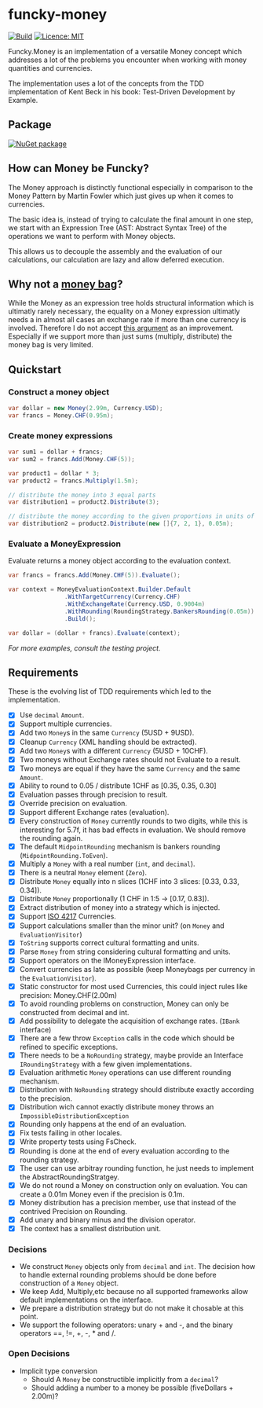 # funcky-money

[![Build](https://github.com/polyadic/funcky-money/workflows/Build/badge.svg)](https://github.com/polyadic/funcky-money/actions?query=workflow%3ABuild)
[![Licence: MIT](https://img.shields.io/badge/licence-MIT-green)](https://raw.githubusercontent.com/polyadic/funcky-money/main/LICENSE)

Funcky.Money is an implementation of a versatile Money concept which addresses a lot of the problems you encounter when working with money quantities and currencies.

The implementation uses a lot of the concepts from the TDD implementation of Kent Beck in his book: Test-Driven Development by Example.

## Package

[![NuGet package](https://buildstats.info/nuget/Funcky)](https://www.nuget.org/packages/Funcky.Money)

## How can Money be Funcky?

The Money approach is distinctly functional especially in comparison to the Money Pattern by Martin Fowler which just gives up when it comes to currencies.

The basic idea is, instead of trying to calculate the final amount in one step, we start with an Expression Tree (AST: Abstract Syntax Tree) of the operations we want to perform with Money objects.

This allows us to decouple the assembly and the evaluation of our calculations, our calculation are lazy and allow deferred execution.


## Why not a [money bag](https://deque.blog/2017/08/17/a-study-of-4-money-class-designs-featuring-martin-fowler-kent-beck-and-ward-cunningham-implementations/)?

While the Money as an expression tree holds structural information which is ultimatly rarely necessary, the equality on a Money expression ultimatly needs a in almost all cases an exchange rate if more than one currency is involved. Therefore I do not accept [this argument](https://deque.blog/2017/08/17/a-study-of-4-money-class-designs-featuring-martin-fowler-kent-beck-and-ward-cunningham-implementations/) as an improvement. Especially if we support more than just sums (multiply, distribute) the money bag is very limited.

## Quickstart

### Construct a money object

```cs
var dollar = new Money(2.99m, Currency.USD);
var francs = Money.CHF(0.95m);
```

### Create money expressions

```cs
var sum1 = dollar + francs;
var sum2 = francs.Add(Money.CHF(5));

var product1 = dollar * 3;
var product2 = francs.Multiply(1.5m);

// distribute the money into 3 equal parts
var distribution1 = product2.Distribute(3);

// distribute the money according to the given proportions in units of 0.05
var distribution2 = product2.Distribute(new []{7, 2, 1}, 0.05m);
```

### Evaluate a MoneyExpression

Evaluate returns a money object according to the evaluation context.

```cs
var francs = francs.Add(Money.CHF(5)).Evaluate();

var context = MoneyEvaluationContext.Builder.Default
                .WithTargetCurrency(Currency.CHF)
                .WithExchangeRate(Currency.USD, 0.9004m)
                .WithRounding(RoundingStrategy.BankersRounding(0.05m))
                .Build();

var dollar = (dollar + francs).Evaluate(context);
```

*For more examples, consult the testing project.*

## Requirements

These is the evolving list of TDD requirements which led to the implementation.

* [x] Use `decimal` `Amount`.
* [x] Support multiple currencies.
* [x] Add two `Money`s in the same `Currency` (5USD + 9USD).
* [x] Cleanup `Currency` (XML handling should be extracted).
* [x] Add two `Money`s with a different `Currency` (5USD + 10CHF).
* [x] Two moneys without Exchange rates should not Evaluate to a result.
* [x] Two moneys are equal if they have the same `Currency` and the same `Amount`.
* [x] Ability to round to 0.05 / distribute 1CHF as [0.35, 0.35, 0.30]
* [x] Evaluation passes through precision to result.
* [x] Override precision on evaluation.
* [x] Support different Exchange rates (evaluation).
* [x] Every construction of `Money` currently rounds to two digits, while this is interesting for 5.7f, it has bad effects in evaluation. We should remove the rounding again.
* [x] The default `MidpointRounding` mechanism is bankers rounding (`MidpointRounding.ToEven`).
* [x] Multiply a `Money` with a real number (`int`, and `decimal`).
* [x] There is a neutral `Money` element (`Zero`).
* [x] Distribute `Money` equally into n slices (1CHF into 3 slices: [0.33, 0.33, 0.34]).
* [x] Distribute `Money` proportionally (1 CHF in 1:5 -> [0.17, 0.83]).
* [x] Extract distribution of money into a strategy which is injected.
* [x] Support [ISO 4217](https://en.wikipedia.org/wiki/ISO_4217) Currencies.
* [x] Support calculations smaller than the minor unit? (on `Money` and `EvaluationVisitor`)
* [x] `ToString` supports correct cultural formatting and units.
* [x] Parse `Money` from string considering cultural formatting and units.
* [x] Support operators on the IMoneyExpression interface.
* [x] Convert currencies as late as possible (keep Moneybags per currency in the `EvaluationVisitor`).
* [x] Static constructor for most used Currencies, this could inject rules like precision: Money.CHF(2.00m)
* [x] To avoid rounding problems on construction, Money can only be constructed from decimal and int.
* [x] Add possibility to delegate the acquisition of exchange rates. (`IBank` interface)
* [x] There are a few throw `Exception` calls in the code which should be refined to specific exceptions.
* [x] There needs to be a `NoRounding` strategy, maybe provide an Interface `IRoundingStrategy` with a few given implementations.
* [x] Evaluation arithmetic `Money` operations can use different rounding mechanism.
* [x] Distribution with `NoRounding` strategy should distribute exactly according to the precision.
* [x] Distribution wich cannot exactly distribute money throws an `ImpossibleDistributionException`
* [x] Rounding only happens at the end of an evaluation.
* [x] Fix tests failing in other locales.
* [x] Write property tests using FsCheck.
* [x] Rounding is done at the end of every evaluation according to the rounding strategy.
* [x] The user can use arbitray rounding function, he just needs to implement the AbstractRoundingStratgey.
* [x] We do not round a Money on construction only on evaluation. You can create a 0.01m Money even if the precision is 0.1m.
* [x] Money distribution has a precision member, use that instead of the contrived Precision on Rounding.
* [x] Add unary and binary minus and the division operator.
* [x] The context has a smallest distribution unit.

### Decisions

* We construct `Money` objects only from `decimal` and `int`. The decision how to handle external rounding problems should be done before construction of a `Money` object.
* We keep Add, Multiply,etc because no all supported frameworks allow default implementations on the interface.
* We prepare a distribution strategy but do not make it chosable at this point.
* We support the following operators: unary + and -, and the binary operators ==, !=, +, -, * and /.

### Open Decisions

* Implicit type conversion
  * Should A `Money` be constructible implicitly from a `decimal`?
  * Should adding a number to a money be possible (fiveDollars + 2.00m)?
